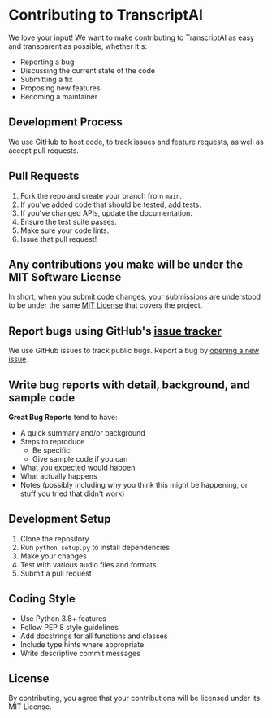 # Contributing to TranscriptAI

We love your input! We want to make contributing to TranscriptAI as easy and transparent as possible, whether it's:

- Reporting a bug
- Discussing the current state of the code
- Submitting a fix
- Proposing new features
- Becoming a maintainer

## Development Process

We use GitHub to host code, to track issues and feature requests, as well as accept pull requests.

## Pull Requests

1. Fork the repo and create your branch from `main`.
2. If you've added code that should be tested, add tests.
3. If you've changed APIs, update the documentation.
4. Ensure the test suite passes.
5. Make sure your code lints.
6. Issue that pull request!

## Any contributions you make will be under the MIT Software License

In short, when you submit code changes, your submissions are understood to be under the same [MIT License](http://choosealicense.com/licenses/mit/) that covers the project.

## Report bugs using GitHub's [issue tracker](https://github.com/ombharatiya/transcript-ai/issues)

We use GitHub issues to track public bugs. Report a bug by [opening a new issue](https://github.com/ombharatiya/transcript-ai/issues/new).

## Write bug reports with detail, background, and sample code

**Great Bug Reports** tend to have:

- A quick summary and/or background
- Steps to reproduce
  - Be specific!
  - Give sample code if you can
- What you expected would happen
- What actually happens
- Notes (possibly including why you think this might be happening, or stuff you tried that didn't work)

## Development Setup

1. Clone the repository
2. Run `python setup.py` to install dependencies
3. Make your changes
4. Test with various audio files and formats
5. Submit a pull request

## Coding Style

- Use Python 3.8+ features
- Follow PEP 8 style guidelines
- Add docstrings for all functions and classes
- Include type hints where appropriate
- Write descriptive commit messages

## License

By contributing, you agree that your contributions will be licensed under its MIT License.